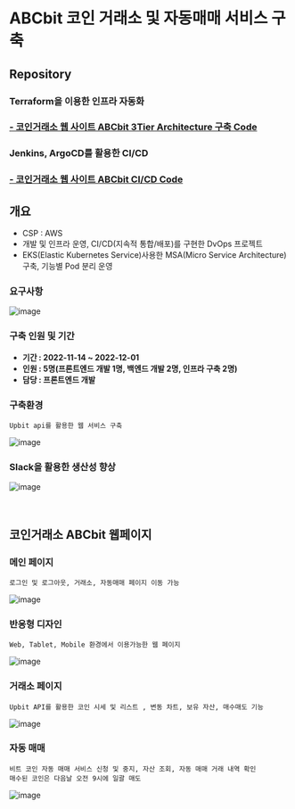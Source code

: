 # ABCbit 코인 거래소 및 자동매매 서비스 구축

## Repository
### Terraform을 이용한 인프라 자동화
### <b><a href="https://github.com/bbyu2/BTC_edu_final_terraform"> - 코인거래소 웹 사이트 ABCbit 3Tier Architecture 구축 Code </a></b>
### Jenkins, ArgoCD를 활용한 CI/CD
### <b><a href="https://github.com/bbyu2/BTC_edu_final_CICD"> - 코인거래소 웹 사이트 ABCbit CI/CD Code </a></b>

## 개요
- CSP : AWS
- 개발 및 인프라 운영, CI/CD(지속적 통합/배포)를 구현한 DvOps 프로젝트 
- EKS(Elastic Kubernetes Service)사용한 MSA(Micro Service Architecture)구축, 기능별 Pod 분리 운영

### 요구사항
![image](https://user-images.githubusercontent.com/84059211/212466540-9981747e-95fa-4e86-89f2-0c607060f703.png)

### 구축 인원 및 기간
- <b> 기간 : 2022-11-14 ~ 2022-12-01 </b> 
- <b> 인원 : 5명(프론트엔드 개발 1명, 백엔드 개발 2명, 인프라 구축 2명) </b>
- <b> 담당 : 프론트엔드 개발 </b>

### 구축환경
```
Upbit api를 활용한 웹 서비스 구축
```
![image](https://user-images.githubusercontent.com/84059211/212466367-1720147a-9b6b-4d1d-a322-02c099b323d9.png)

### Slack을 활용한 생산성 향상
![image](https://user-images.githubusercontent.com/84059211/212466480-f8bffe1d-833f-443b-9917-1df81cf8078a.png)

<br/>

## 코인거래소 ABCbit 웹페이지
### 메인 페이지
```
로그인 및 로그아웃, 거래소, 자동매매 페이지 이동 가능
```
![image](https://user-images.githubusercontent.com/84059211/212468504-1c9226eb-90d3-4d5e-9ca2-ac05900952bb.png)

### 반응형 디자인
```
Web, Tablet, Mobile 환경에서 이용가능한 웹 페이지
```
![image](https://user-images.githubusercontent.com/84059211/212819414-2216ee05-7dd4-4275-8240-9dff18d6bfcb.png)


### 거래소 페이지
```
Upbit API를 활용한 코인 시세 및 리스트 , 변동 차트, 보유 자산, 매수매도 기능
```
![image](https://user-images.githubusercontent.com/84059211/212468665-7e1648ec-e969-4d17-bd20-c537ee22b80d.png)

### 자동 매매 
```
비트 코인 자동 매매 서비스 신청 및 중지, 자산 조회, 자동 매매 거래 내역 확인 
매수된 코인은 다음날 오전 9시에 일괄 매도
```
![image](https://user-images.githubusercontent.com/84059211/212468706-bc5e5434-7f51-4b6d-b436-9f3f33e9cc1c.png)
